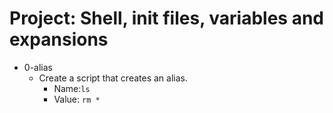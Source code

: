 # Project: Shell, init files, variables and expansions

*  0-alias
   - Create a script that creates an alias.
     - Name:`ls`
     - Value: `rm *`
